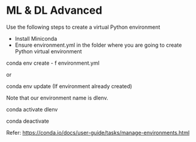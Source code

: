 # ML & DL Advanced

Use the following steps to create a virtual Python environment

* Install Miniconda
* Ensure environment.yml in the folder where you are going to create Python virtual environment

conda env create - f environment.yml

or

conda env update (If environment already created)

Note that our environment name is dlenv.

conda activate dlenv

conda deactivate

Refer:  https://conda.io/docs/user-guide/tasks/manage-environments.html
